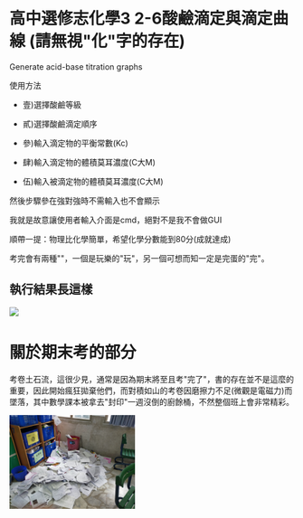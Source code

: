 # 高中選修志化學3 2-6酸鹼滴定與滴定曲線 (請無視"化"字的存在)

Generate acid-base titration graphs

使用方法

 - 壹)選擇酸鹼等級

 - 貳)選擇酸鹼滴定順序

 - 參)輸入滴定物的平衡常數(Kc)

 - 肆)輸入滴定物的體積莫耳濃度(C大M)

 - 伍)輸入被滴定物的體積莫耳濃度(C大M)

然後步驟參在強對強時不需輸入也不會顯示

我就是故意讓使用者輸入介面是cmd，絕對不是我不會做GUI

順帶一提：物理比化學簡單，希望化學分數能到80分(成就達成)

考完會有兩種""，一個是玩樂的"玩"，另一個可想而知一定是完蛋的"完"。

## 執行結果長這樣

<p align="left">
  <img src="P_20241118_130531.jpg" width="50%"/>
  <br>
</p>

# 關於期末考的部分

考卷土石流，這很少見，通常是因為期末將至且考"完了"，書的存在並不是這麼的重要，因此開始瘋狂拋棄他們，而對積如山的考卷因磨擦力不足(微觀是電磁力)而墜落，其中數學課本被拿去"封印"一週沒倒的廚餘桶，不然整個班上會非常精彩。

<p align="left">
  <img src="IMG20240628071829.jpg" width="44%"/>
  <br>
</p>
